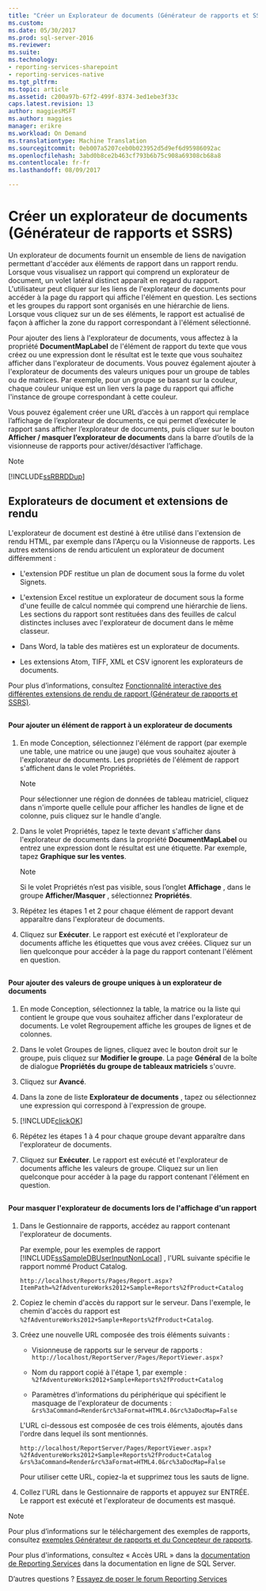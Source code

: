 ```yaml
---
title: "Créer un Explorateur de documents (Générateur de rapports et SSRS) | Documents Microsoft"
ms.custom: 
ms.date: 05/30/2017
ms.prod: sql-server-2016
ms.reviewer: 
ms.suite: 
ms.technology:
- reporting-services-sharepoint
- reporting-services-native
ms.tgt_pltfrm: 
ms.topic: article
ms.assetid: c200a97b-67f2-499f-8374-3ed1ebe3f33c
caps.latest.revision: 13
author: maggiesMSFT
ms.author: maggies
manager: erikre
ms.workload: On Demand
ms.translationtype: Machine Translation
ms.sourcegitcommit: 0eb007a5207ceb0b023952d5d9ef6d95986092ac
ms.openlocfilehash: 3abd0b8ce2b463cf793b6b75c908a69308cb68a8
ms.contentlocale: fr-fr
ms.lasthandoff: 08/09/2017

---
```


# <a name="create-a-document-map-report-builder-and-ssrs"></a>Créer un explorateur de documents (Générateur de rapports et SSRS)

Un explorateur de documents fournit un ensemble de liens de navigation permettant d'accéder aux éléments de rapport dans un rapport rendu. Lorsque vous visualisez un rapport qui comprend un explorateur de document, un volet latéral distinct apparaît en regard du rapport. L'utilisateur peut cliquer sur les liens de l'explorateur de documents pour accéder à la page du rapport qui affiche l'élément en question. Les sections et les groupes du rapport sont organisés en une hiérarchie de liens. Lorsque vous cliquez sur un de ses éléments, le rapport est actualisé de façon à afficher la zone du rapport correspondant à l'élément sélectionné.  
  
 Pour ajouter des liens à l'explorateur de documents, vous affectez à la propriété **DocumentMapLabel** de l'élément de rapport du texte que vous créez ou une expression dont le résultat est le texte que vous souhaitez afficher dans l'explorateur de documents. Vous pouvez également ajouter à l'explorateur de documents des valeurs uniques pour un groupe de tables ou de matrices. Par exemple, pour un groupe se basant sur la couleur, chaque couleur unique est un lien vers la page du rapport qui affiche l'instance de groupe correspondant à cette couleur.  
  
 Vous pouvez également créer une URL d’accès à un rapport qui remplace l’affichage de l’explorateur de documents, ce qui permet d’exécuter le rapport sans afficher l’explorateur de documents, puis cliquer sur le bouton **Afficher / masquer l’explorateur de documents** dans la barre d’outils de la visionneuse de rapports pour activer/désactiver l’affichage.  
  
> [!NOTE]  
>  [!INCLUDE[ssRBRDDup](../../includes/ssrbrddup-md.md)]  
  
##  <a name="DocMapRenderExtensions"></a> Explorateurs de document et extensions de rendu  
 L'explorateur de document est destiné à être utilisé dans l'extension de rendu HTML, par exemple dans l'Aperçu ou la Visionneuse de rapports. Les autres extensions de rendu articulent un explorateur de document différemment :  
  
-   L'extension PDF restitue un plan de document sous la forme du volet Signets.  
  
-   L'extension Excel restitue un explorateur de document sous la forme d'une feuille de calcul nommée qui comprend une hiérarchie de liens. Les sections du rapport sont restituées dans des feuilles de calcul distinctes incluses avec l'explorateur de document dans le même classeur.  
  
-   Dans Word, la table des matières est un explorateur de documents.  
  
-   Les extensions Atom, TIFF, XML et CSV ignorent les explorateurs de documents.  
  
 Pour plus d’informations, consultez [Fonctionnalité interactive des différentes extensions de rendu de rapport &#40;Générateur de rapports et SSRS&#41;](../../reporting-services/report-builder/interactive-functionality-different-report-rendering-extensions.md).  
  
##  <a name="AddRptItemToMap"></a>   
#### <a name="to-add-a-report-item-to-a-document-map"></a>Pour ajouter un élément de rapport à un explorateur de documents  
  
1.  En mode Conception, sélectionnez l'élément de rapport (par exemple une table, une matrice ou une jauge) que vous souhaitez ajouter à l'explorateur de documents. Les propriétés de l'élément de rapport s'affichent dans le volet Propriétés.  
  
    > [!NOTE]  
    >  Pour sélectionner une région de données de tableau matriciel, cliquez dans n'importe quelle cellule pour afficher les handles de ligne et de colonne, puis cliquez sur le handle d'angle.  
  
2.  Dans le volet Propriétés, tapez le texte devant s'afficher dans l'explorateur de documents dans la propriété **DocumentMapLabel** ou entrez une expression dont le résultat est une étiquette. Par exemple, tapez **Graphique sur les ventes**.  
  
    > [!NOTE]  
    >  Si le volet Propriétés n’est pas visible, sous l’onglet **Affichage** , dans le groupe **Afficher/Masquer** , sélectionnez **Propriétés**.  
  
3.  Répétez les étapes 1 et 2 pour chaque élément de rapport devant apparaître dans l'explorateur de documents.  
  
4.  Cliquez sur **Exécuter**. Le rapport est exécuté et l'explorateur de documents affiche les étiquettes que vous avez créées. Cliquez sur un lien quelconque pour accéder à la page du rapport contenant l'élément en question.  

  
##  <a name="AddUniqueValuesToMap"></a>   
#### <a name="to-add-unique-group-values-to-a-document-map"></a>Pour ajouter des valeurs de groupe uniques à un explorateur de documents  
  
1.  En mode Conception, sélectionnez la table, la matrice ou la liste qui contient le groupe que vous souhaitez afficher dans l'explorateur de documents. Le volet Regroupement affiche les groupes de lignes et de colonnes.  
  
2.  Dans le volet Groupes de lignes, cliquez avec le bouton droit sur le groupe, puis cliquez sur **Modifier le groupe**. La page **Général** de la boîte de dialogue **Propriétés du groupe de tableaux matriciels** s'ouvre.  
  
3.  Cliquez sur **Avancé**.  
  
4.  Dans la zone de liste **Explorateur de documents** , tapez ou sélectionnez une expression qui correspond à l'expression de groupe.  
  
5.  [!INCLUDE[clickOK](../../includes/clickok-md.md)]  
  
6.  Répétez les étapes 1 à 4 pour chaque groupe devant apparaître dans l'explorateur de documents.  
  
7.  Cliquez sur **Exécuter**. Le rapport est exécuté et l'explorateur de documents affiche les valeurs de groupe. Cliquez sur un lien quelconque pour accéder à la page du rapport contenant l'élément en question.  
  
##  <a name="HideMapWhenViewRpt"></a>   
#### <a name="to-hide-the-document-map-when-you-view-a-report"></a>Pour masquer l'explorateur de documents lors de l'affichage d'un rapport  
  
1.  Dans le Gestionnaire de rapports, accédez au rapport contenant l'explorateur de documents.  
  
     Par exemple, pour les exemples de rapport [!INCLUDE[ssSampleDBUserInputNonLocal](../../includes/sssampledbuserinputnonlocal-md.md)] , l'URL suivante spécifie le rapport nommé Product Catalog.  
  
    ```  
    http://localhost/Reports/Pages/Report.aspx?ItemPath=%2fAdventureWorks2012+Sample+Reports%2fProduct+Catalog  
    ```  
  
2.  Copiez le chemin d'accès du rapport sur le serveur. Dans l'exemple, le chemin d'accès du rapport est `%2fAdventureWorks2012+Sample+Reports%2fProduct+Catalog`.  
  
3.  Créez une nouvelle URL composée des trois éléments suivants :  
  
    -   Visionneuse de rapports sur le serveur de rapports : `http://localhost/ReportServer/Pages/ReportViewer.aspx?`  
  
    -   Nom du rapport copié à l'étape 1, par exemple : `%2fAdventureWorks2012+Sample+Reports%2fProduct+Catalog`  
  
    -   Paramètres d'informations du périphérique qui spécifient le masquage de l'explorateur de documents : `&rs%3aCommand=Render&rc%3aFormat=HTML4.0&rc%3aDocMap=False`  
  
     L'URL ci-dessous est composée de ces trois éléments, ajoutés dans l'ordre dans lequel ils sont mentionnés.  
  
    ```  
    http://localhost/ReportServer/Pages/ReportViewer.aspx?  
    %2fAdventureWorks2012+Sample+Reports%2fProduct+Catalog  
    &rs%3aCommand=Render&rc%3aFormat=HTML4.0&rc%3aDocMap=False  
    ```  
  
     Pour utiliser cette URL, copiez-la et supprimez tous les sauts de ligne.  
  
4.  Collez l'URL dans le Gestionnaire de rapports et appuyez sur ENTRÉE. Le rapport est exécuté et l'explorateur de documents est masqué.  
  
> [!NOTE]  
>  Pour plus d’informations sur le téléchargement des exemples de rapports, consultez [exemples Générateur de rapports et du Concepteur de rapports](http://go.microsoft.com/fwlink/?LinkId=198283).  
>   
>  Pour plus d'informations, consultez « Accès URL » dans la [documentation de Reporting Services](http://go.microsoft.com/fwlink/?linkid=121312) dans la documentation en ligne de SQL Server.  


D’autres questions ? [Essayez de poser le forum Reporting Services](http://go.microsoft.com/fwlink/?LinkId=620231)

